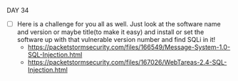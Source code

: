 DAY 34
* [ ] Here is a challenge for you all as well. Just look at the software name and version or maybe title(to make it easy) and install or set the software up with that vulnerable version number and find SQLi in it! 
  - https://packetstormsecurity.com/files/166549/Message-System-1.0-SQL-Injection.html
  - https://packetstormsecurity.com/files/167026/WebTareas-2.4-SQL-Injection.html
